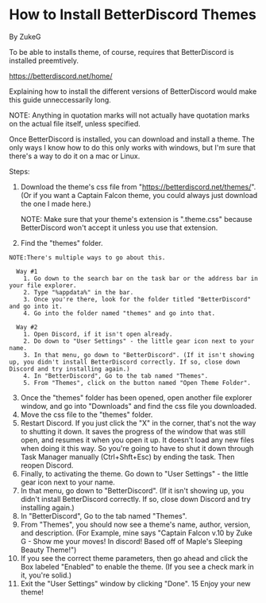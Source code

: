 # How to Install BetterDiscord Themes

By ZukeG

To be able to installs theme, of course, requires that BetterDiscord is installed preemtively.

  https://betterdiscord.net/home/
  
Explaining how to install the different versions of BetterDiscord would make this guide unneccessarily long.

NOTE: Anything in quotation marks will not actually have quotation marks on the actual file itself, unless specified.

Once BetterDiscord is installed, you can download and install a theme. The only ways I know how to do this only works with windows, but I'm sure that there's a way to do it on a mac or Linux.

Steps:

  1. Download the theme's css file from "https://betterdiscord.net/themes/". (Or if you want a Captain Falcon theme, you could always just download the one I made here.)

      NOTE: Make sure that your theme's extension is ".theme.css" because BetterDiscord won't accept it unless you use that extension.
  2. Find the "themes" folder.

    NOTE:There's multiple ways to go about this.

      Way #1
        1. Go down to the search bar on the task bar or the address bar in your file explorer.
        2. Type "%appdata%" in the bar.
        3. Once you're there, look for the folder titled "BetterDiscord" and go into it.
        4. Go into the folder named "themes" and go into that.

      Way #2
        1. Open Discord, if it isn't open already.
        2. Do down to "User Settings" - the little gear icon next to your name.
        3. In that menu, go down to "BetterDiscord". (If it isn't showing up, you didn't install BetterDiscord correctly. If so, close down Discord and try installing again.)
        4. In "BetterDiscord", Go to the tab named "Themes".
        5. From "Themes", click on the button named "Open Theme Folder".
  3. Once the "themes" folder has been opened, open another file explorer window, and go into "Downloads" and find the css file you downloaded.
  7. Move the css file to the "themes" folder.
  8. Restart Discord. If you just click the "X" in the corner, that's not the way to shutting it down. It saves the progress of the window that was still open, and resumes it when you open it up. It doesn't load any new files when doing it this way. So you're going to have to shut it down through Task Manager manually (Ctrl+Shft+Esc) by ending the task. Then reopen Discord.
  9. Finally, to activating the theme. Go down to "User Settings" - the little gear icon next to your name.
  10. In that menu, go down to "BetterDiscord". (If it isn't showing up, you didn't install BetterDiscord correctly. If so, close down Discord and try installing again.)
  11. In "BetterDiscord", Go to the tab named "Themes".
  12. From "Themes", you should now see a theme's name, author, version, and description. (For Example, mine says "Captain Falcon v.10 by Zuke G - Show me your moves! In discord! Based off of Maple's Sleeping Beauty Theme!")
  13. If you see the correct theme parameters, then go ahead and click the Box labeled "Enabled" to enable the theme. (If you see a check mark in it, you're solid.)
  14. Exit the "User Settings" window by clicking "Done".
  15 Enjoy your new theme!
